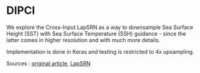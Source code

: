 # DIPCI

We explore the Cross-Input LapSRN as a way to downsample Sea Surface Height (SST) with Sea Surface Temperature (SSH) guidance - since the latter comes in higher resolution and with much more details. 

Implementation is done in Keras and testing is restricted to 4x upsampling.

Sources : [original article](https://www.mdpi.com/1424-8220/20/1/281/htm), [LapSRN](http://vllab.ucmerced.edu/wlai24/LapSRN/)